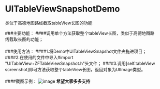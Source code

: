 # UITableViewSnapshotDemo
类似于高德地图路线截取tableView长图的功能


###主要功能：
####调用单个方法获取整个tableView长图，类似于高德地图路线截取长图的功能；
####
###使用方法：
####1.将Demo中UITableViewSnapshot文件夹拖进项目；
####2.在使用的文件中导入#import "UITableView+ZFTableViewSnapshot.h"头文件；
####3.调用[self.tableView screenshot]即可方法获取整个tableView长图，返回对象为UIImage类型。
####
####截图示例：
 ![image](https://github.com/rzf1129/UITableViewSnapshotDemo/blob/master/IMG_2047.JPG)
**********************希望大家多多支持**********************
